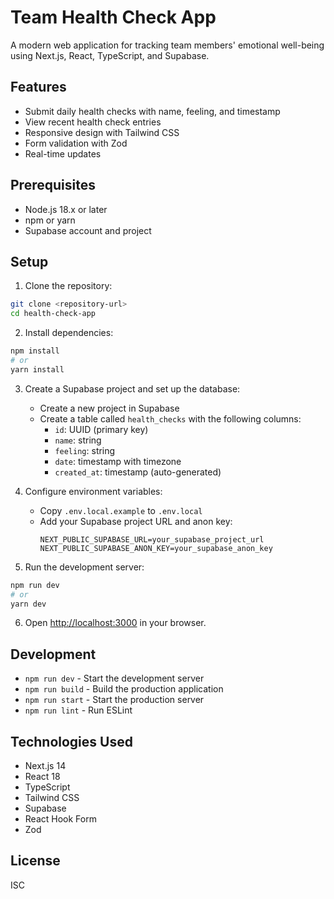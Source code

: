 # Team Health Check App

A modern web application for tracking team members' emotional well-being using Next.js, React, TypeScript, and Supabase.

## Features

- Submit daily health checks with name, feeling, and timestamp
- View recent health check entries
- Responsive design with Tailwind CSS
- Form validation with Zod
- Real-time updates

## Prerequisites

- Node.js 18.x or later
- npm or yarn
- Supabase account and project

## Setup

1. Clone the repository:
```bash
git clone <repository-url>
cd health-check-app
```

2. Install dependencies:
```bash
npm install
# or
yarn install
```

3. Create a Supabase project and set up the database:
   - Create a new project in Supabase
   - Create a table called `health_checks` with the following columns:
     - `id`: UUID (primary key)
     - `name`: string
     - `feeling`: string
     - `date`: timestamp with timezone
     - `created_at`: timestamp (auto-generated)

4. Configure environment variables:
   - Copy `.env.local.example` to `.env.local`
   - Add your Supabase project URL and anon key:
     ```
     NEXT_PUBLIC_SUPABASE_URL=your_supabase_project_url
     NEXT_PUBLIC_SUPABASE_ANON_KEY=your_supabase_anon_key
     ```

5. Run the development server:
```bash
npm run dev
# or
yarn dev
```

6. Open [http://localhost:3000](http://localhost:3000) in your browser.

## Development

- `npm run dev` - Start the development server
- `npm run build` - Build the production application
- `npm run start` - Start the production server
- `npm run lint` - Run ESLint

## Technologies Used

- Next.js 14
- React 18
- TypeScript
- Tailwind CSS
- Supabase
- React Hook Form
- Zod

## License

ISC 